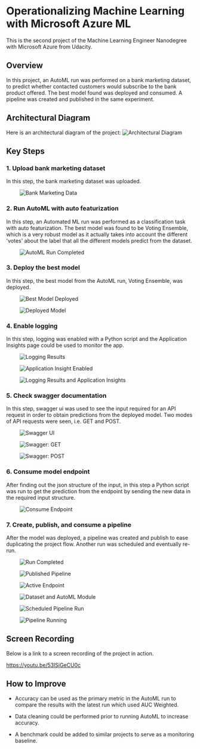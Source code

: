 # Operationalizing Machine Learning with Microsoft Azure ML

This is the second project of the Machine Learning Engineer Nanodegree with Microsoft Azure from Udacity.

## Overview

In this project, an AutoML run was performed on a bank marketing dataset, to predict whether contacted customers would subscribe to the bank product offered. The best model found was deployed and consumed. A pipeline was created and published in the same experiment.

## Architectural Diagram

Here is an architectural diagram of the project:
![Architectural Diagram](img/architectural-diagram.jpg "Architectural Diagram")

## Key Steps

### 1. Upload bank marketing dataset
   In this step, the bank marketing dataset was uploaded.

&emsp; &emsp; ![Bank Marketing Data](img/01-registered-bank-marketing-dataset.jpg "Bank Marketing Data")


### 2. Run AutoML with auto featurization

   In this step, an Automated ML run was performed as a classification task with auto featurization.
   The best model was found to be Voting Ensemble, which is a very robust model as it actually takes into account the different 'votes' about the label that all the different models predict from the dataset.

&emsp; &emsp; ![AutoML Run Completed](img/02-automl-run-completed.jpg "AutoML Run Completed")


### 3. Deploy the best model

   In this step, the best model from the AutoML run, Voting Ensemble, was deployed.

&emsp; &emsp; ![Best Model Deployed](img/03-best-model-deployed.jpg "Best Model Deployed")

&emsp; &emsp; ![Deployed Model](img/03-best-model-deployed-healthy.jpg "Deployed Model")


### 4. Enable logging

   In this step, logging was enabled with a Python script and the Application Insights page could be used to monitor the app.

&emsp; &emsp; ![Logging Results](img/04-logging-results.jpg "Logging Results")

&emsp; &emsp; ![Application Insight Enabled](img/04-application-insights-enabled.jpg "Application Insight Enabled")

&emsp; &emsp; ![Logging Results and Application Insights](img/04-logging-results-3.jpg "Logging Results and Application Insights")


### 5. Check swagger documentation

   In this step, swagger ui was used to see the input required for an API request in order to obtain predictions from the deployed model. Two modes of API requests were seen, i.e. GET and POST.

&emsp; &emsp; ![Swagger UI](img/05-swagger-ui.jpg "Swagger UI")

&emsp; &emsp; ![Swagger: GET](img/05-swagger-get.jpg "Swagger: GET")

&emsp; &emsp; ![Swagger: POST](img/05-swagger-post.jpg "Swagger: POST")


### 6. Consume model endpoint

   After finding out the json structure of the input, in this step a Python script was run to get the prediction from the endpoint by sending the new data in the required input structure.

&emsp; &emsp; ![Consume Endpoint](img/06-consume-endpoint.jpg "Consume Endpoint")


### 7. Create, publish, and consume a pipeline

   After the model was deployed, a pipeline was created and publish to ease duplicating the project flow. Another run was scheduled and eventually re-run.

&emsp; &emsp; ![Run Completed](img/07-run-completed.jpg "Run Completed")

&emsp; &emsp; ![Published Pipeline](img/07-published-pipeline-rest-endpoint-active.jpg "Published Pipeline")

&emsp; &emsp; ![Active Endpoint](img/07-published-endpoint-active.jpg "Active Endpoint")

&emsp; &emsp; ![Dataset and AutoML Module](img/07-bank-marketing-dataset-and-automl-module-completed.jpg "Dataset and AutoML Module")

&emsp; &emsp; ![Scheduled Pipeline Run](img/07-notebook-run.jpg "Scheduled Pipeline Run")

&emsp; &emsp; ![Pipeline Running](img/07-scheduled-pipeline-run.jpg "Pipeline Running")

## Screen Recording

Below is a link to a screen recording of the project in action.

https://youtu.be/53lSjGeCU0c


## How to Improve

* Accuracy can be used as the primary metric in the AutoML run to compare the results with the latest run  which used AUC Weighted.

* Data cleaning could be performed prior to running AutoML to increase accuracy.

* A benchmark could be added to similar projects to serve as a monitoring baseline.